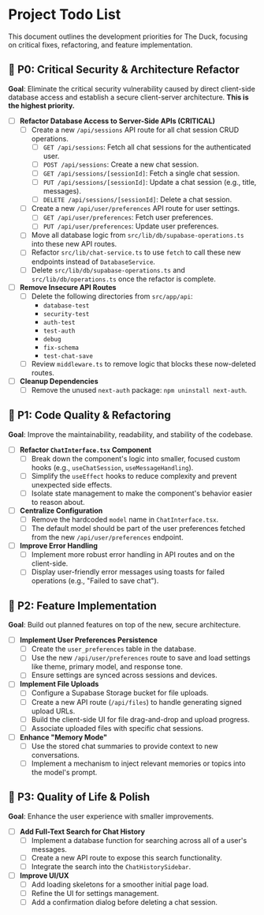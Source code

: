 # Project Todo List

This document outlines the development priorities for The Duck, focusing on critical fixes, refactoring, and feature implementation.

## 🎯 P0: Critical Security & Architecture Refactor

**Goal**: Eliminate the critical security vulnerability caused by direct client-side database access and establish a secure client-server architecture. **This is the highest priority.**

-   [ ] **Refactor Database Access to Server-Side APIs (CRITICAL)**
    -   [ ] Create a new `/api/sessions` API route for all chat session CRUD operations.
        -   [ ] `GET /api/sessions`: Fetch all chat sessions for the authenticated user.
        -   [ ] `POST /api/sessions`: Create a new chat session.
        -   [ ] `GET /api/sessions/[sessionId]`: Fetch a single chat session.
        -   [ ] `PUT /api/sessions/[sessionId]`: Update a chat session (e.g., title, messages).
        -   [ ] `DELETE /api/sessions/[sessionId]`: Delete a chat session.
    -   [ ] Create a new `/api/user/preferences` API route for user settings.
        -   [ ] `GET /api/user/preferences`: Fetch user preferences.
        -   [ ] `PUT /api/user/preferences`: Update user preferences.
    -   [ ] Move all database logic from `src/lib/db/supabase-operations.ts` into these new API routes.
    -   [ ] Refactor `src/lib/chat-service.ts` to use `fetch` to call these new endpoints instead of `DatabaseService`.
    -   [ ] Delete `src/lib/db/supabase-operations.ts` and `src/lib/db/operations.ts` once the refactor is complete.

-   [ ] **Remove Insecure API Routes**
    -   [ ] Delete the following directories from `src/app/api`:
        -   `database-test`
        -   `security-test`
        -   `auth-test`
        -   `test-auth`
        -   `debug`
        -   `fix-schema`
        -   `test-chat-save`
    -   [ ] Review `middleware.ts` to remove logic that blocks these now-deleted routes.

-   [ ] **Cleanup Dependencies**
    -   [ ] Remove the unused `next-auth` package: `npm uninstall next-auth`.

## 🎯 P1: Code Quality & Refactoring

**Goal**: Improve the maintainability, readability, and stability of the codebase.

-   [ ] **Refactor `ChatInterface.tsx` Component**
    -   [ ] Break down the component's logic into smaller, focused custom hooks (e.g., `useChatSession`, `useMessageHandling`).
    -   [ ] Simplify the `useEffect` hooks to reduce complexity and prevent unexpected side effects.
    -   [ ] Isolate state management to make the component's behavior easier to reason about.

-   [ ] **Centralize Configuration**
    -   [ ] Remove the hardcoded `model` name in `ChatInterface.tsx`.
    -   [ ] The default model should be part of the user preferences fetched from the new `/api/user/preferences` endpoint.

-   [ ] **Improve Error Handling**
    -   [ ] Implement more robust error handling in API routes and on the client-side.
    -   [ ] Display user-friendly error messages using toasts for failed operations (e.g., "Failed to save chat").

## 🎯 P2: Feature Implementation

**Goal**: Build out planned features on top of the new, secure architecture.

-   [ ] **Implement User Preferences Persistence**
    -   [ ] Create the `user_preferences` table in the database.
    -   [ ] Use the new `/api/user/preferences` route to save and load settings like theme, primary model, and response tone.
    -   [ ] Ensure settings are synced across sessions and devices.

-   [ ] **Implement File Uploads**
    -   [ ] Configure a Supabase Storage bucket for file uploads.
    -   [ ] Create a new API route (`/api/files`) to handle generating signed upload URLs.
    -   [ ] Build the client-side UI for file drag-and-drop and upload progress.
    -   [ ] Associate uploaded files with specific chat sessions.

-   [ ] **Enhance "Memory Mode"**
    -   [ ] Use the stored chat summaries to provide context to new conversations.
    -   [ ] Implement a mechanism to inject relevant memories or topics into the model's prompt.

## 🎯 P3: Quality of Life & Polish

**Goal**: Enhance the user experience with smaller improvements.

-   [ ] **Add Full-Text Search for Chat History**
    -   [ ] Implement a database function for searching across all of a user's messages.
    -   [ ] Create a new API route to expose this search functionality.
    -   [ ] Integrate the search into the `ChatHistorySidebar`.

-   [ ] **Improve UI/UX**
    -   [ ] Add loading skeletons for a smoother initial page load.
    -   [ ] Refine the UI for settings management.
    -   [ ] Add a confirmation dialog before deleting a chat session.
